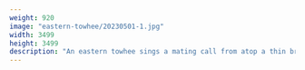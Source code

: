 ```yaml
---
weight: 920
image: "eastern-towhee/20230501-1.jpg"
width: 3499
height: 3499
description: "An eastern towhee sings a mating call from atop a thin branch<br/>f/6.3, 1/200, 300.0 mm, iso400"
---
```

